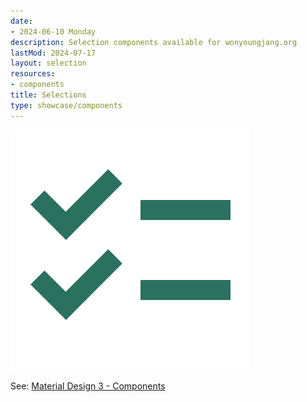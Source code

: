 ```yaml
---
date:
- 2024-06-10 Monday
description: Selection components available for wonyoungjang.org
lastMod: 2024-07-17
layout: selection
resources:
- components
title: Selections
type: showcase/components
---
```

![selections.webp](/assets/selections_1721246316916_0.webp)

See: [Material Design 3 - Components](https://m3.material.io/components)
